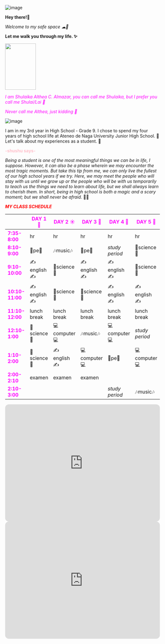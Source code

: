 ![image](https://i.pinimg.com/originals/b5/d5/78/b5d57815b449355dac7978970267632b.jpg)


**Hey there!👋**

*Welcome to my safe space ☁🍃*

**Let me walk you through my life. ✨**
  
  

<img src="https://i.pinimg.com/564x/05/f8/e2/05f8e2a1d64c1bf5569a8e1ce7c6eeb8.jpg" data-canonical-src="![image](https://user-images.githubusercontent.com/118333524/203303356-9e97e7a8-44a4-40fa-9856-643f40266946.png)
" width="100" height="150" />


<span style="color: magenta">*I am Shulaika Althea C. Almazar, you can call me Shulaika, but I prefer you call me Shulai/Lai 💐*</span>

<span style="color: magenta">*Never call me Althea, just kidding 🤭*</span>
  
  

![image](https://i.pinimg.com/originals/2e/16/5c/2e165c7520e1c75db5f00687e834677a.jpg)

I am in my 3rd year in High School - Grade 9. I chose to spend my four years of high school life at Ateneo de Naga University Junior High School. 🏫 Let's talk about my experiences as a student. 👧

**<span style="color: pink">-shushu says-</span>**

*Being a student is one of the most meaningful things we can be in life, I suppose. However, it can also be a phase wherein we may encounter the most tragic moments. But take this tip from me, we can only live the fullest of our high school years if we try. Here, we may meet the people who will stay with us until we grow up or the people who will be with us temporarily to teach us the things we need to learn about life, but we shall always learn to cherish them. In short, being in high school is both a magic and a scary moment; but we shall never be afraid.* 📖✨


<span style="color:red">***MY CLASS SCHEDULE***</span>

|         |<span style="color:magenta">**DAY 1 🌷**</span>| <span style="color:magenta">**DAY 2 ☀️**</span>| <span style="color:magenta">**DAY 3 🌼**</span> | <span style="color:magenta">**DAY 4 🌈**</span>|<span style="color:magenta">**DAY 5 👑**</span>| 
|---------|-----|------|------|------|------|
|<span style="color:magenta">**7:35-8:00**</span>|  hr | hr |  hr  |  hr  |  hr  |
|<span style="color:magenta">**8:10-9:00**</span>|  🏃‍pe🏃‍ |🎶music🎶|🏃‍pe🏃‍ |*study period*|🧪science🧪|
|<span style="color:magenta">**9:10-10:00**</span>|✍️english✍️|🧪science🧪|✍️english✍️|✍️english✍️|🧪science🧪|
|<span style="color:magenta">**10:10-11:00**</span>|✍️english✍️|🧪science🧪|🧪science🧪|✍️english✍️|✍️english✍️|
|<span style="color:magenta">**11:10-12:00**</span>|lunch break|lunch break|lunch break|lunch break|lunch break|
|<span style="color:magenta">**12:10-1:00**</span>|🧪science🧪|💻computer💻|🎶music🎶|💻computer💻|*study period*|
|<span style="color:magenta">**1:10-2:00**</span>|🧪science🧪|✍️english✍️|💻computer💻|🏃‍pe🏃‍|💻computer💻|
|<span style="color:magenta">**2:00-2:10**</span>|examen|examen|examen| |   |
|<span style="color:magenta">**2:10-3:00**</span>||||*study period*|🎶music🎶|

<iframe style="border-radius:12px" src="https://open.spotify.com/embed/artist/06HL4z0CvFAxyc27GXpf02?utm_source=generator" width="100%" height="380" frameBorder="0" allowfullscreen="" allow="autoplay; clipboard-write; encrypted-media; fullscreen; picture-in-picture" loading="lazy"></iframe>

<iframe style="border-radius:12px" src="https://open.spotify.com/embed/artist/6HvZYsbFfjnjFrWF950C9d?utm_source=generator" width="100%" height="380" frameBorder="0" allowfullscreen="" allow="autoplay; clipboard-write; encrypted-media; fullscreen; picture-in-picture" loading="lazy"></iframe>
